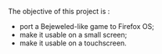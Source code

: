 The objective of this project is :

- port a Bejeweled-like game to Firefox OS;
- make it usable on a small screen;
- make it usable on a touchscreen.

